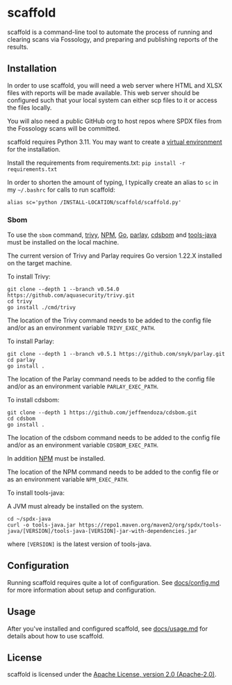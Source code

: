 # scaffold

scaffold is a command-line tool to automate the process of running and clearing scans via Fossology, and preparing and publishing reports of the results.

## Installation

In order to use scaffold, you will need a web server where HTML and XLSX files with reports will be made available. This web server should be configured such that your local system can either scp files to it or access the files locally.

You will also need a public GitHub org to host repos where SPDX files from the Fossology scans will be committed.

scaffold requires Python 3.11. You may want to create a [virtual environment](https://pypi.org/project/virtualenvwrapper/) for the installation.

Install the requirements from requirements.txt: `pip install -r requirements.txt`

In order to shorten the amount of typing, I typically create an alias to `sc` in my `~/.bashrc` for calls to run scaffold:

```shell
alias sc='python /INSTALL-LOCATION/scaffold/scaffold.py'
```

### Sbom

To use the `sbom` command, [trivy](https://aquasecurity.github.io/trivy), [NPM](https://www.npmjs.com/), [Go](https://go.dev/), [parlay](https://github.com/snyk/parlay), [cdsbom](https://github.com/jeffmendoza/cdsbom) and [tools-java](https://github.com/spdx/tools-java) must be installed on the local machine.

The current version of Trivy and Parlay requires Go version 1.22.X installed on the target machine.

To install Trivy:

```shell
git clone --depth 1 --branch v0.54.0 https://github.com/aquasecurity/trivy.git
cd trivy
go install ./cmd/trivy
```

The location of the Trivy command needs to be added to the config file and/or as an environment variable `TRIVY_EXEC_PATH`.

To install Parlay:

```shell
git clone --depth 1 --branch v0.5.1 https://github.com/snyk/parlay.git
cd parlay
go install .
```

The location of the Parlay command needs to be added to the config file and/or as an environment variable `PARLAY_EXEC_PATH`.

To install cdsbom:
```shell
git clone --depth 1 https://github.com/jeffmendoza/cdsbom.git
cd cdsbom
go install .
```
The location of the cdsbom command needs to be added to the config file and/or as an environment variable `CDSBOM_EXEC_PATH`.

In addition [NPM](https://www.npmjs.com/) must be installed.

The location of the NPM command needs to be added to the config file or as an environment variable `NPM_EXEC_PATH`.

To install tools-java:

A JVM must already be installed on the system.

```shell
cd ~/spdx-java
curl -o tools-java.jar https://repo1.maven.org/maven2/org/spdx/tools-java/[VERSION]/tools-java-[VERSION]-jar-with-dependencies.jar
```

where `[VERSION]` is the latest version of tools-java.

## Configuration

Running scaffold requires quite a lot of configuration. See [docs/config.md](docs/config.md) for more information about setup and configuration.

## Usage

After you've installed and configured scaffold, see [docs/usage.md](docs/usage.md) for details about how to use scaffold.

## License

scaffold is licensed under the [Apache License, version 2.0 (Apache-2.0)](./LICENSE.txt).
